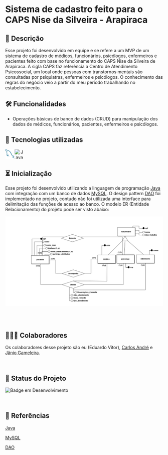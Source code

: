 
# Sistema de cadastro feito para o CAPS Nise da Silveira - Arapiraca


## 📖 Descrição

Esse projeto foi desenvolvido em equipe e se refere a um MVP de um sistema de cadastro de médicos, funcionários, psicólogos, enfermeiros e pacientes feito com base no funcionamento do CAPS Nise da Silveira de Arapiraca. A sigla CAPS faz referência a Centro de Atendimento Psicossocial, um local onde pessoas com transtornos mentais são consultadas por psiquiatras, enfermeiros e psicólogos. O conhecimento das regras do negócio veio a partir do meu período trabalhando no estabelecimento. 


## 🛠️ Funcionalidades

- Operações básicas de banco de dados (CRUD) para manipulação dos dados de médicos, funcionários, pacientes, enfermeiros e psicólogos.

## 📡 Tecnologias utilizadas

<div align="center"> 
<img align="left" alt="NodeJs" height="30" width="30" src="https://raw.githubusercontent.com/devicons/devicon/master/icons/mysql/mysql-original.svg">
<img align="left" alt="Javascript" height="30" width="30" src="https://cdn.jsdelivr.net/gh/devicons/devicon/icons/java/java-original.svg">
  
</div>
<br/><br/>

## ⏳ Inicialização

Esse projeto foi desenvolvido utilizando a linguagem de programação [Java](https://www.java.com/pt-BR/) com integração com um banco de dados [MySQL](https://www.mysql.com/). O design pattern [DAO](https://www.digitalocean.com/community/tutorials/dao-design-pattern) foi implementado no projeto, contudo não foi utilizada uma interface para delimitação das funções de acesso ao banco. O modelo ER (Entidade Relacionamento) do projeto pode ser visto abaixo:

![Modelo ER](ModeloER.jpg)

<br>

<br/>


## 🤵🤵‍♀️ Colaboradores

Os colaboradores desse projeto são eu (Eduardo Vítor), [Carlos André](https://github.com/oicarlos) e [Jânio Gameleira](https://github.com/GameleiraMonster).

<br/>

## 🔎 Status do Projeto

![Badge em Desenvolvimento](https://img.shields.io/badge/Status-Finalizado-blue)

<br/>

## 📑 Referências

[Java](https://www.java.com/pt-BR/)

[MySQL](https://www.mysql.com/)

[DAO](https://www.digitalocean.com/community/tutorials/dao-design-pattern)